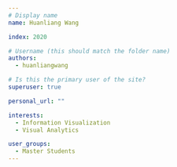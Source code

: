 ```yaml
---
# Display name
name: Huanliang Wang

index: 2020

# Username (this should match the folder name)
authors:
  - huanliangwang

# Is this the primary user of the site?
superuser: true

personal_url: ""

interests:
  - Information Visualization
  - Visual Analytics

user_groups:
  - Master Students
---
```

